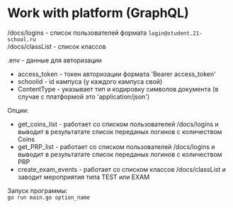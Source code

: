 # Work with platform (GraphQL)

/docs/logins  - список пользователей формата `login@student.21-school.ru`   
/docs/classList - список классов   

.env          - данные для авторизации   
* access_token - токен авторизации формата 'Bearer access_token'
* schoolid - id кампуса (у каждого кампуса свой)
* ContentType - указывает тип и кодировку символов документа (в случае с платформой это 'application/json')


Опции:   
* get_coins_list - работает со списком пользователей /docs/logins и выводит в результатате список переданых логинов с количеством Coins
* get_PRP_list  - работает со списком пользователей /docs/logins и выводит в результатате список переданых логинов с количеством PRP
* create_exam_events - работает со списком классов /docs/classList и заводит мероприятия типа TEST или EXAM

Запуск программы:   
`go run main.go option_name`  